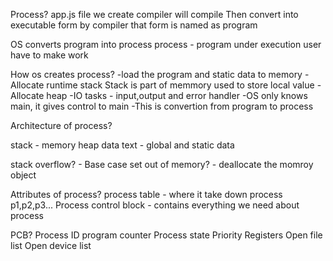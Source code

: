 Process?
app.js file we create
compiler will compile
Then convert into executable form by compiler
that form is named as program

OS converts program into process
process - program under execution
user have to make work

How os creates process?
-load the program and static data to memory
-Allocate runtime stack
Stack is part of memmory used to store local value
-Allocate heap
-IO tasks - input,output and error handler
-OS only knows main, it gives control to main
-This is convertion from program to process

Architecture of process?

stack - memory
heap
data
text - global and static data

stack overflow? - Base case set
out of memory? - deallocate the momroy object

Attributes of process?
process table - where it take down process p1,p2,p3...
Process control block - contains everything we need about process

PCB?
Process ID
program counter
Process state
Priority
Registers
Open file list
Open device list

